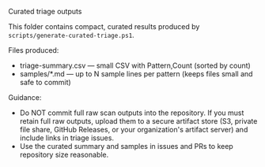 Curated triage outputs

This folder contains compact, curated results produced by `scripts/generate-curated-triage.ps1`.

Files produced:
- triage-summary.csv — small CSV with Pattern,Count (sorted by count)
- samples/*.md — up to N sample lines per pattern (keeps files small and safe to commit)

Guidance:
- Do NOT commit full raw scan outputs into the repository. If you must retain full raw outputs, upload them to a secure artifact store (S3, private file share, GitHub Releases, or your organization's artifact server) and include links in triage issues.
- Use the curated summary and samples in issues and PRs to keep repository size reasonable.
